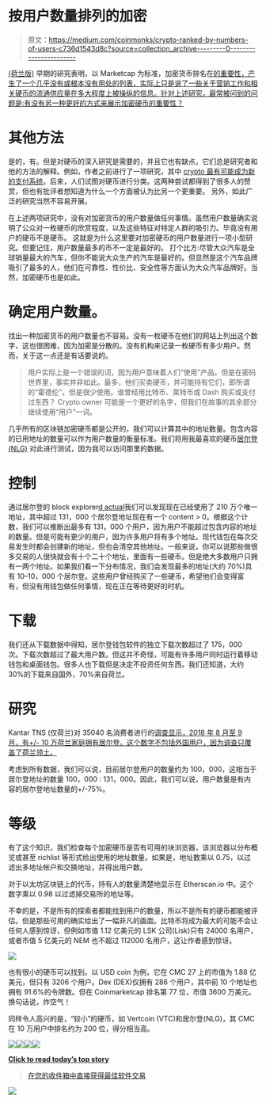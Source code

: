 # 按用户数量排列的加密

> 原文：<https://medium.com/coinmonks/crypto-ranked-by-numbers-of-users-c736d1543d8c?source=collection_archive---------0----------------------->

[(荷兰版)](/@aat.de.kwaasteniet/crypto-gerangschikt-naar-aantallen-gebruikers-3fcf10e1cff1)
早期的研究表明，以 Marketcap 为标准，加密货币排名在[的重要性，产生了一个几乎没有或根本没有用处的列表，实际上只是说了一些关于营销工作和相关硬币的流通供应量在多大程度上被操纵的信息。针对上述研究，最常被问到的问题是:有没有另一种更好的方式来展示加密硬币的重要性？](/altcoin-magazine/the-nonsense-of-marketcap-8a2bacb70757)

# 其他方法

是的，有。但是对硬币的深入研究是需要的，并且它也有缺点，它们总是研究者和他的方法的解释。例如，作者之前进行了一项研究，其中 [crypto 最有可能成为新的支付系统](/coinmonks/which-crypto-becomes-the-new-payment-system-69f95b2d2ec3)。后来，人们试图对硬币进行分类。这两种尝试都得到了很多人的赞赏，但也有批评者想知道为什么一个方面被认为比另一个更重要。
另外，如此广泛的研究当然不容易开展。

在上述两项研究中，没有对加密货币的用户数量做任何事情。虽然用户数量确实说明了公众对一枚硬币的欣赏程度，以及这些特征对特定人群的吸引力。毕竟没有用户的硬币不是硬币。
这就是为什么这里要对加密硬币的用户数量进行一项小型研究。但要记住，用户数量最多的币不一定是最好的。
打个比方:尽管大众汽车是全球销量最大的汽车，但你不能说大众生产的汽车是最好的。但显然是这个汽车品牌吸引了最多的人，他们在可靠性、性价比、安全性等方面认为大众汽车品牌好。当然，加密硬币也是如此。

# 确定用户数量。

找出一种加密货币的用户数量也不容易。没有一枚硬币在他们的网站上列出这个数字，这也很困难，因为加密是分散的。没有机构来记录一枚硬币有多少用户。然而，关于这一点还是有话要说的。

> 用户实际上是一个错误的词，因为用户意味着人们“使用”产品。但是在密码世界里，事实并非如此。最多，他们买卖硬币，并可能持有它们，即所谓的“霍德伦”。但是很少使用。谁曾经用比特币、莱特币或 Dash 购买或支付过东西？
> Crypto owner 可能是一个更好的名字，但我们在故事的其余部分继续使用“用户”一词。

几乎所有的区块链加密硬币都是公开的，我们可以计算其中的地址数量。包含内容的已用地址的数量可以作为用户数量的衡量标准。我们将用我最喜欢的硬币[居尔登(NLG)](https://gulden.com/) 对此进行测试，因为我可以访问那里的数据。

# 控制

通过居尔登的 block explorer[d actual](https://www.dactual.com/index.php)我们可以发现现在已经使用了 210 万个唯一地址，其中超过 131，000 个居尔登地址现在有一个 content > 0。根据这个计数，我们可以推断出最多有 131，000 个用户，因为用户不能超过包含内容的地址的数量。但是可能有更少的用户，因为许多用户将有多个地址。现代钱包在每次交易发生时都会创建新的地址，但也会清空其他地址。一般来说，你可以说那些做很多交易的人很快就会有十个二十个地址，里面有一些硬币。但是绝大多数用户只拥有一两个地址。如果我们看一下分布情况，我们会发现最多的地址(大约 70%)具有 10–10，000 个居尔登。这些用户曾经购买了一些硬币，希望他们会变得富有，但没有用钱包做任何事情，现在正在等待更好的时机。

# 下载

我们还从下载数据中得知，居尔登钱包软件的独立下载次数超过了 175，000 次。下载次数超过了最大用户数。但这并不奇怪，可能有许多用户同时运行着移动钱包和桌面钱包。很多人也下载但是决定不投资任何东西。我们还知道，大约 30%的下载来自国外，70%来自荷兰。

# 研究

Kantar TNS (仅荷兰)对 35040 名消费者进行的[调查显示，2018 年 8 月至 9 月，有+/- 10 万荷兰家庭拥有居尔登。这个数字不包括外国用户，因为调查只覆盖了荷兰领土。](http://www.tns-nipo.com/nieuws/persberichten/aantal-crypto-investeerders-met-100-000-afgenomen)

考虑到所有数据，我们可以说，目前居尔登用户的数量约为 100，000，这相当于居尔登地址的数量 100，000 : 131，000。因此，我们可以说，用户数量是有内容的居尔登地址数量的+/-75%。

# 等级

有了这个知识，我们检查每个加密硬币是否有可用的块浏览器，该浏览器以分布概览或甚至 richlist 等形式给出使用的地址数量。如果是，地址数乘以 0.75，以过滤出多地址帐户和交换地址，并得出用户数。

对于以太坊区块链上的代币，持有人的数量清楚地显示在 Etherscan.io 中。这个数字乘以 0.98 以过滤掉交易所的地址等。

不幸的是，不是所有的探索者都能找到用户的数量，所以不是所有的硬币都能被评估。但是那些可用的确实给出了一幅非凡的画面。比特币将成为最大的可能不会让任何人感到惊讶，但例如市值 1.12 亿美元的 LSK 公司(Lisk)只有 24000 名用户，或者市值 5 亿美元的 NEM 也不超过 112000 名用户，这让作者感到惊讶。

![](img/33db786dd4036ac37788c57c5899f661.png)

也有很小的硬币可以找到。以 USD coin 为例，它在 CMC 27 上的市值为 1.88 亿美元，但只有 3206 个用户。Dex (DEX)仅拥有 286 个用户，其中前 10 个地址也拥有 91.6%的令牌数。但在 Coinmarketcap 排名第 77 位，市值 3600 万美元。换句话说，炸空气！

同样令人高兴的是，“较小”的硬币，如 Vertcoin (VTC)和居尔登(NLG)，其 CMC 在 10 万用户中排名约为 200 位，得分相当高。

![](img/6357d9abf5d451c9c3067a4e9def96e5.png)![](img/17c4dbcc4c6f0e77b707a8e5c64e7972.png)![](img/d503f5ec6eb493b93307872b0bb8d1ce.png)[![](img/449450761cd76f44f9ae574333f9e9af.png)](http://bit.ly/2G71Sp7)

[**Click to read today’s top story**](http://bit.ly/2G71Sp7)

> [在您的收件箱中直接获得最佳软件交易](https://coincodecap.com/?utm_source=coinmonks)

[![](img/7c0b3dfdcbfea594cc0ae7d4f9bf6fcb.png)](https://coincodecap.com/?utm_source=coinmonks)